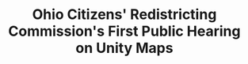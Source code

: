 ---
featured: true
time: 5:30pm EST
title: Ohio Citizens' Redistricting Commission's First Public Hearing on Unity Maps 
registration: https://bit.ly/ocrcunitymaps1 
past: false
---
